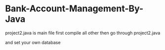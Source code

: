 # Bank-Account-Management-By-Java
project2.java is main file 
first compile all other then go through project2.java

and set your own database
